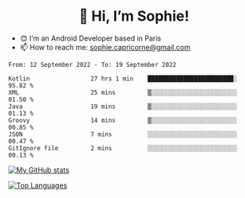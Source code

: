 <h1 align="center"> 👋 Hi, I’m Sophie! </h1>  

- 😊 I’m an Android Developer based in Paris
- 📫 How to reach me: sophie.capricorne@gmail.com


<!--START_SECTION:waka-->

```text
From: 12 September 2022 - To: 19 September 2022

Kotlin                 27 hrs 1 min    ████████████████████████░   95.82 %
XML                    25 mins         ▒░░░░░░░░░░░░░░░░░░░░░░░░   01.50 %
Java                   19 mins         ▒░░░░░░░░░░░░░░░░░░░░░░░░   01.13 %
Groovy                 14 mins         ▒░░░░░░░░░░░░░░░░░░░░░░░░   00.85 %
JSON                   7 mins          ░░░░░░░░░░░░░░░░░░░░░░░░░   00.47 %
GitIgnore file         2 mins          ░░░░░░░░░░░░░░░░░░░░░░░░░   00.13 %
```

<!--END_SECTION:waka-->

[![My GitHub stats](https://github-readme-stats.vercel.app/api?username=sophicapri&show_icons=true&theme=buefy)](https://github.com/anuraghazra/github-readme-stats)

[![Top Languages](https://github-readme-stats.vercel.app/api/top-langs/?username=sophicapri&langs_count=2&layout=compact)](https://github.com/anuraghazra/github-readme-stats)
